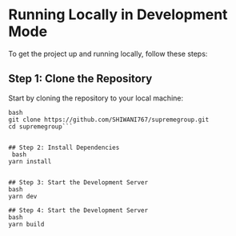 
# Running Locally in Development Mode

To get the project up and running locally, follow these steps:

## Step 1: Clone the Repository

Start by cloning the repository to your local machine:
```
bash
git clone https://github.com/SHIWANI767/supremegroup.git
cd supremegroup```


## Step 2: Install Dependencies
 bash
yarn install


## Step 3: Start the Development Server
bash
yarn dev

## Step 4: Start the Development Server
bash
yarn build